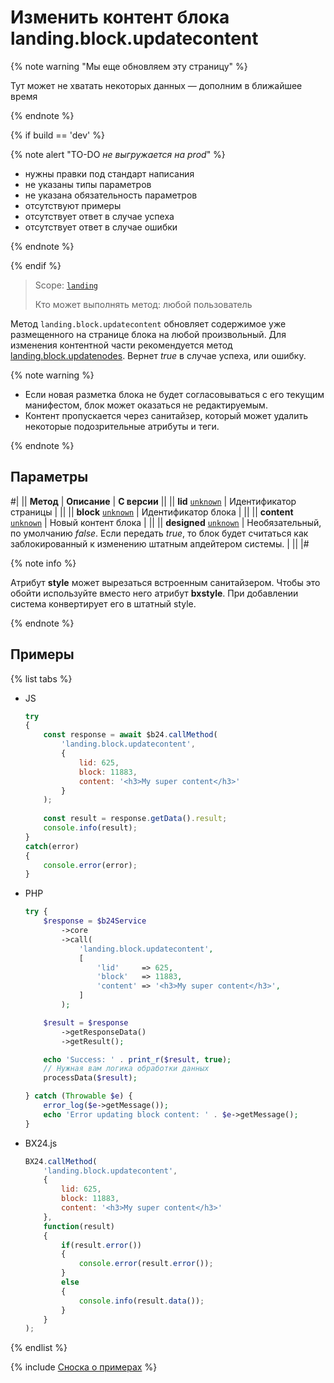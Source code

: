 # Изменить контент блока landing.block.updatecontent

{% note warning "Мы еще обновляем эту страницу" %}

Тут может не хватать некоторых данных — дополним в ближайшее время

{% endnote %}

{% if build == 'dev' %}

{% note alert "TO-DO _не выгружается на prod_" %}

- нужны правки под стандарт написания
- не указаны типы параметров
- не указана обязательность параметров
- отсутствуют примеры
- отсутствует ответ в случае успеха
- отсутствует ответ в случае ошибки

{% endnote %}

{% endif %}

> Scope: [`landing`](../../../scopes/permissions.md)
>
> Кто может выполнять метод: любой пользователь

Метод `landing.block.updatecontent` обновляет содержимое уже размещенного на странице блока на любой произвольный. Для изменения контентной части рекомендуется метод [landing.block.updatenodes](./landing-block-update-nodes.md). Вернет _true_ в случае успеха, или ошибку.

{% note warning %}

- Если новая разметка блока не будет согласовываться с его текущим манифестом, блок может оказаться не редактируемым.
- Контент пропускается через санитайзер, который может удалить некоторые подозрительные атрибуты и теги.

{% endnote %}

## Параметры

#|
|| **Метод** | **Описание** | **С версии** ||
|| **lid**
[`unknown`](../../../data-types.md) | Идентификатор страницы | ||
|| **block**
[`unknown`](../../../data-types.md) | Идентификатор блока | ||
|| **content**
[`unknown`](../../../data-types.md) | Новый контент блока | ||
|| **designed**
[`unknown`](../../../data-types.md) | Необязательный, по умолчанию _false_. Если передать _true_, то блок будет считаться как заблокированный к изменению штатным апдейтером системы. | ||
|#

{% note info %}

Атрибут **style** может вырезаться встроенным санитайзером. Чтобы это обойти используйте вместо него атрибут **bxstyle**. При добавлении система конвертирует его в штатный style.

{% endnote %}

## Примеры

{% list tabs %}

- JS


    ```js
    try
    {
    	const response = await $b24.callMethod(
    		'landing.block.updatecontent',
    		{
    			lid: 625,
    			block: 11883,
    			content: '<h3>My super content</h3>'
    		}
    	);
    	
    	const result = response.getData().result;
    	console.info(result);
    }
    catch(error)
    {
    	console.error(error);
    }
    ```

- PHP


    ```php
    try {
        $response = $b24Service
            ->core
            ->call(
                'landing.block.updatecontent',
                [
                    'lid'     => 625,
                    'block'   => 11883,
                    'content' => '<h3>My super content</h3>',
                ]
            );
    
        $result = $response
            ->getResponseData()
            ->getResult();
    
        echo 'Success: ' . print_r($result, true);
        // Нужная вам логика обработки данных
        processData($result);
    
    } catch (Throwable $e) {
        error_log($e->getMessage());
        echo 'Error updating block content: ' . $e->getMessage();
    }
    ```

- BX24.js

    ```js
    BX24.callMethod(
        'landing.block.updatecontent',
        {
            lid: 625,
            block: 11883,
            content: '<h3>My super content</h3>'
        },
        function(result)
        {
            if(result.error())
            {
                console.error(result.error());
            }
            else
            {
                console.info(result.data());
            }
        }
    );
    ```

{% endlist %}

{% include [Сноска о примерах](../../../../_includes/examples.md) %}